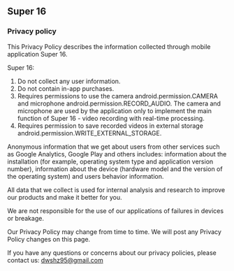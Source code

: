 ## Super 16

### Privacy policy

This Privacy Policy describes the information collected through mobile application Super 16.

Super 16:

1. Do not collect any user information.
2. Do not contain in-app purchases.
3. Requires permissions to use the camera android.permission.CAMERA and microphone android.permission.RECORD_AUDIO. The camera and microphone are used by the application only to implement the main function of Super 16 - video recording with real-time processing.
4. Requires permission to save recorded videos in external storage android.permission.WRITE_EXTERNAL_STORAGE.

Anonymous information that we get about users from other services such as Google Analytics, Google Play and others includes: information about the installation (for example, operating system type and application version number), information about the device (hardware model and the version of the operating system) and users behavior information.

All data that we collect is used for internal analysis and research to improve our products and make it better for you.

We are not responsible for the use of our applications of failures in devices or breakage.

Our Privacy Policy may change from time to time. We will post any Privacy Policy changes on this page.

If you have any questions or concerns about our privacy policies, please contact us: 
dwshz95@gmail.com




